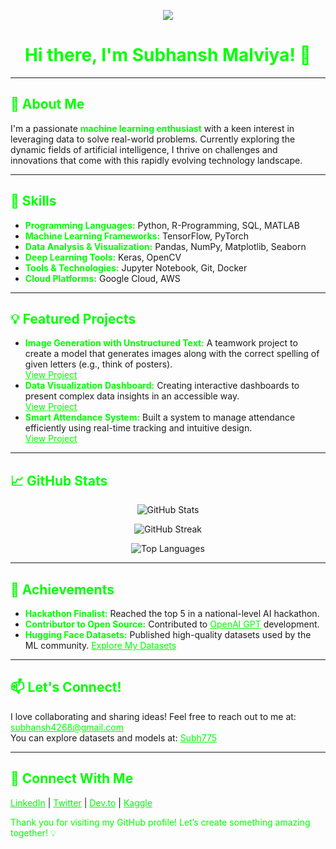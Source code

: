 <p align="center">
    <img src="https://readme-typing-svg.demolab.com/?lines=MACHINE%20LEARNING%20ENTHUSIAST%20;PYTHON%20DEVELOPER;DATA%20SCIENTIST%20;ARTIFICIAL%20INTELLIGENCE%20(AI);AI%20RESEARCHER%20;DEEP%20LEARNING%20PRACTITIONER&font=fira%20Code&center=true&width=650&height=35&color=00FF00&vCenter=true&pause=1000&size=20" />
</p>

<h1 align="center" style="color: #00FF00;">Hi there, I'm Subhansh Malviya! 👋</h1>

---

<h2 style="color: #00FF00;">🚀 About Me</h2>
<p>
    I'm a passionate <strong style="color: #00FF00;">machine learning enthusiast</strong> with a keen interest in leveraging data to solve real-world problems. Currently exploring the dynamic fields of artificial intelligence, I thrive on challenges and innovations that come with this rapidly evolving technology landscape.
</p>

---

<h2 style="color: #00FF00;">🔧 Skills</h2>
<ul>
    <li><strong style="color: #00FF00;">Programming Languages:</strong> Python, R-Programming, SQL, MATLAB</li>
    <li><strong style="color: #00FF00;">Machine Learning Frameworks:</strong> TensorFlow, PyTorch</li>
    <li><strong style="color: #00FF00;">Data Analysis & Visualization:</strong> Pandas, NumPy, Matplotlib, Seaborn</li>
    <li><strong style="color: #00FF00;">Deep Learning Tools:</strong> Keras, OpenCV</li>
    <li><strong style="color: #00FF00;">Tools & Technologies:</strong> Jupyter Notebook, Git, Docker</li>
    <li><strong style="color: #00FF00;">Cloud Platforms:</strong> Google Cloud, AWS</li>
</ul>

---

<h2 style="color: #00FF00;">💡 Featured Projects</h2>
<ul>
    <li>
        <strong style="color: #00FF00;">Image Generation with Unstructured Text:</strong> A teamwork project to create a model that generates images along with the correct spelling of given letters (e.g., think of posters).
        <br>
        <a href="https://github.com/subh-775/Smart-Attendance-System" style="color: #00FF00;">View Project</a>
    </li>
    <li>
        <strong style="color: #00FF00;">Data Visualization Dashboard:</strong> Creating interactive dashboards to present complex data insights in an accessible way.
        <br>
        <a href="https://github.com/subh-775/Internship-Mailing-System" style="color: #00FF00;">View Project</a>
    </li>
    <li>
        <strong style="color: #00FF00;">Smart Attendance System:</strong> Built a system to manage attendance efficiently using real-time tracking and intuitive design.
        <br>
        <a href="https://github.com/subh-775/Smart-Attendance-System" style="color: #00FF00;">View Project</a>
    </li>
</ul>

---

<h2 style="color: #00FF00;">📈 GitHub Stats</h2>
<p align="center">
    <img src="https://github-readme-stats.vercel.app/api?username=subh-775&show_icons=true&theme=radical&count_private=true&hide=issues&hide_rank=false&hide_border=true" alt="GitHub Stats" />
</p>
<p align="center">
    <img src="https://github-readme-streak-stats.herokuapp.com/?user=subh-775&theme=radical&hide_border=true" alt="GitHub Streak" />
</p>
<p align="center">
    <img src="https://github-readme-stats.vercel.app/api/top-langs/?username=subh-775&layout=compact&theme=radical&langs_count=10&hide_border=true" alt="Top Languages" />
</p>

---

<h2 style="color: #00FF00;">🌟 Achievements</h2>
<ul>
    <li><strong style="color: #00FF00;">Hackathon Finalist:</strong> Reached the top 5 in a national-level AI hackathon.</li>
    <li><strong style="color: #00FF00;">Contributor to Open Source:</strong> Contributed to <a href="https://github.com/openai/gpt-3" style="color: #00FF00;">OpenAI GPT</a> development.</li>
    <li><strong style="color: #00FF00;">Hugging Face Datasets:</strong> Published high-quality datasets used by the ML community. <a href="https://huggingface.co/Subh775" style="color: #00FF00;">Explore My Datasets</a></li>
</ul>

---

<h2 style="color: #00FF00;">📫 Let's Connect!</h2>
<p>
    I love collaborating and sharing ideas! Feel free to reach out to me at: <a href="mailto:subhansh4268@gmail.com" style="color: #00FF00;">subhansh4268@gmail.com</a><br>
    You can explore datasets and models at: <a href="https://huggingface.co/Subh775" style="color: #00FF00;">Subh775</a>
</p>

---

<h2 style="color: #00FF00;">🔗 Connect With Me</h2>
<p>
    <a href="https://www.linkedin.com/in/your-profile/" style="color: #00FF00;">LinkedIn</a> | 
    <a href="https://twitter.com/your-handle" style="color: #00FF00;">Twitter</a> | 
    <a href="https://dev.to/your-handle" style="color: #00FF00;">Dev.to</a> | 
    <a href="https://www.kaggle.com/your-profile" style="color: #00FF00;">Kaggle</a>
</p>

<p style="color: #00FF00;">Thank you for visiting my GitHub profile! Let’s create something amazing together! 💡</p>
